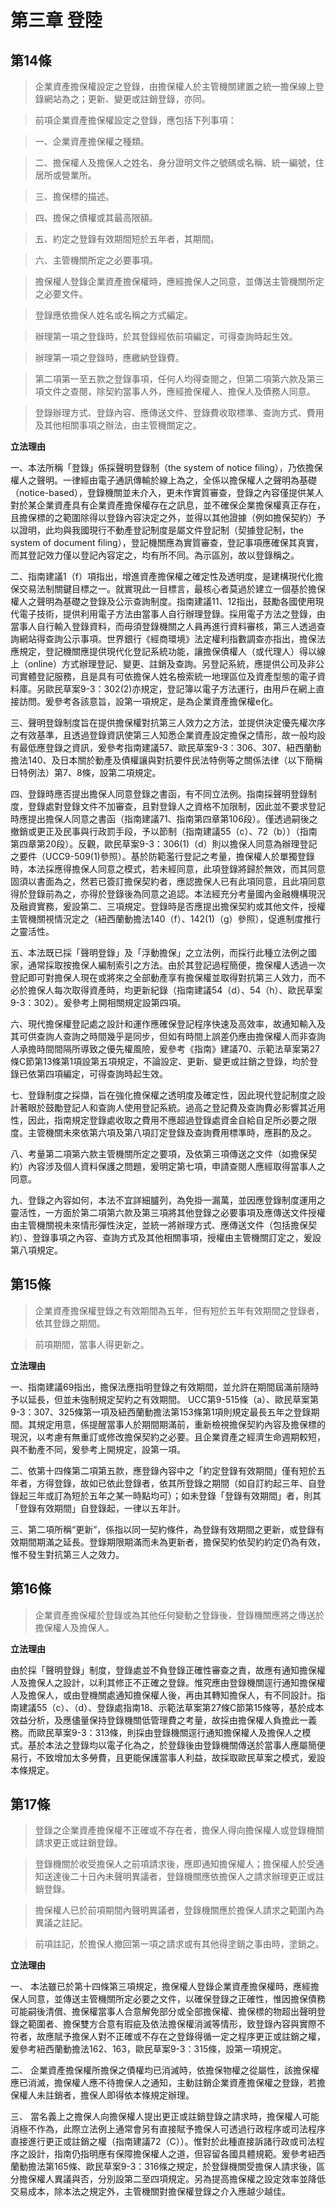 # 第三章 登陸

## 第14條　

> 企業資產擔保權設定之登錄，由擔保權人於主管機關建置之統一擔保線上登錄網站為之；更新、變更或註銷登錄，亦同。

> 前項企業資產擔保權設定之登錄，應包括下列事項：

> 一、企業資產擔保權之種類。

> 二、擔保權人及擔保人之姓名、身分證明文件之號碼或名稱、統一編號，住居所或營業所。

> 三、擔保標的描述。

> 四、擔保之債權或其最高限額。

> 五、約定之登錄有效期間短於五年者，其期間。

> 六、主管機關所定之必要事項。
　　
  
> 擔保權人登錄企業資產擔保權時，應經擔保人之同意，並傳送主管機關所定之必要文件。


> 登錄應依擔保人姓名或名稱之方式編定。


> 辦理第一項之登錄時，於其登錄經依前項編定，可得查詢時起生效。


> 辦理第一項之登錄時，應繳納登錄費。


> 第二項第一至五款之登錄事項，任何人均得查閱之，但第二項第六款及第三項文件之查閱，除契約當事人外，應經擔保權人、擔保人及債務人同意。


> 登錄辦理方式、登錄內容、應傳送文件、登錄費收取標準、查詢方式、費用及其他相關事項之辦法，由主管機關定之。


**立法理由**


一、本法所稱「登錄」係採聲明登錄制（the system of notice filing），乃依擔保權人之聲明。一律經由電子通訊傳輸於線上為之，全係以擔保權人之聲明為基礎（notice-based），登錄機關並未介入，更未作實質審查，登錄之內容僅提供某人對於某企業資產具有企業資產擔保權存在之訊息，並不確保企業擔保權真正存在，且擔保標的之範圍除得以登錄內容決定之外，並得以其他證據（例如擔保契約）予以證明，此均與我國現行不動產登記制度是屬文件登記制（契據登記制，the system of document filing），登記機關應為實質審查，登記事項應確保其真實，而其登記效力僅以登記內容定之，均有所不同。為示區別，故以登錄稱之。

二、指南建議1（f）項指出，增進資產擔保權之確定性及透明度，是建構現代化擔保交易法制關鍵目標之一。就實現此一目標言，最核心者莫過於建立一個基於擔保權人之聲明為基礎之登錄及公示查詢制度。指南建議11、12指出，鼓勵各國使用現代電子技術，提供利用電子方法由當事人自行辦理登錄。採用電子方法之登錄，由當事人自行輸入登錄資料，而毋須登錄機關之人員再進行資料審核，第三人透過查詢網站得查詢公示事項。世界銀行《經商環境》法定權利指數調查亦指出，擔保法應規定，登記機關應提供現代化登記系統功能，讓擔保債權人（或代理人）得以線上（online）方式辦理登記、變更、註銷及查詢。另登記系統，應提供公司及非公司實體登記服務，且是具有可依擔保人姓名檢索統一地理區位及資產型態的電子資料庫。另歐民草案9-3：302(2)亦規定，登記簿以電子方法運行，由用戶在網上直接訪問。爰參考各該意旨，設第一項規定，是為企業資產擔保權e化。

三、聲明登錄制度旨在提供擔保權對抗第三人效力之方法，並提供決定優先權次序之有效基準，且透過登錄資訊使第三人知悉企業資產設定擔保之情形，故一般均設有最低應登錄之資訊，爰參考指南建議57、歐民草案9-3：306、307、紐西蘭動擔法140、及日本關於動產及債權讓與對抗要件民法特例等之關係法律（以下簡稱日特例法）第7、8條，設第二項規定。

四、登錄時應否提出擔保人同意登錄之書函，有不同立法例。指南採聲明登錄制度，登錄處對登錄文件不加審查，且對登錄人之資格不加限制，因此並不要求登記時應提出擔保人同意之書函（指南建議71、指南第四章第106段）。僅透過嗣後之撤銷或更正及民事與行政罰手段，予以節制（指南建議55（c）、72（b））（指南第四章第20段）。反觀，歐民草案9-3：306(1)（d）則以擔保人同意為辦理登記之要件（UCC9-509(1)參照）。基於防範濫行登記之考量，擔保權人於單獨登錄時，本法採應得擔保人同意之模式，若未經同意，此項登錄將歸於無效，而其同意固須以書面為之，然若已簽訂擔保契約者，應認擔保人已有此項同意，且此項同意得於登錄前為之，亦得於登錄後為同意之追認。本法經充分考量國內金融機構現況及融資實務，爰設第二、三項規定。登錄時是否應提出擔保契約或其他文件，授權主管機關視情況定之（紐西蘭動擔法140（f）、142(1)（g）參照），促進制度推行之靈活性。

五、本法既已採「聲明登錄」及「浮動擔保」之立法例，而採行此種立法例之國家，通常採取按擔保人編制索引之方法。由於其登記過程簡便，擔保權人透過一次登記即可對擔保人現在或將來之全部動產享有擔保權並取得對抗第三人效力，而不必於擔保人每次取得資產時，均更新紀錄（指南建議54（d）、54（h）、歐民草案9-3：302）。爰參考上開相關規定設第四項。

六、現代擔保權登記處之設計和運作應確保登記程序快速及高效率，故通知輸入及其可供查詢人查詢之時間幾乎是同步，但如有時間上誤差仍應由擔保權人而非查詢人承擔時間間隔所導致之優先權風險，爰參考《指南》建議70、示範法草案第27條C節第13條第1項設第五項規定，不論設定、更新、變更或註銷之登錄，均於登錄已依第四項編定，可得查詢時起生效。

七、登錄制度之採擷，旨在強化擔保權之透明度及確定性，因此現代登記制度之設計著眼於鼓勵登記人和查詢人使用登記系統。過高之登記費及查詢費必影響其近用性，因此，指南規定登錄處收取之費用不應超過登錄處資金自給自足所必要之限度。主管機關未來依第六項及第八項訂定登錄及查詢費用標準時，應斟酌及之。

八、考量第二項第六款主管機關所定之要項，及依第三項傳送之文件（如擔保契約）內容涉及個人資料保護之問題，爰明定第七項，申請查閱人應經取得當事人之同意。

九、登錄之內容如何，本法不宜詳細臚列，為免掛一漏萬，並因應登錄制度運用之靈活性，一方面於第二項第六款及第三項將其他登錄之必要事項及應傳送文件授權由主管機關視未來情形彈性決定，並統一將辦理方式、應傳送文件（包括擔保契約）、登錄事項之內容、查詢方式及其他相關事項，授權由主管機關訂定之，爰設第八項規定。


## 第15條　

> 企業資產擔保權登錄之有效期間為五年，但有短於五年有效期間之登錄者，依其登錄之期間。
　　

> 前項期間，當事人得更新之。


**立法理由**

一、指南建議69指出，擔保法應指明登錄之有效期間，並允許在期間屆滿前隨時予以延長，但並未強制規定契約之有效期間。 UCC第9-515條（a）、歐民草案第9-3：307、325條第一項及紐西蘭動擔法第153條第1項則規定最長五年之登錄期間。其規定用意，係提醒當事人於期間期滿前，重新檢視擔保契約內容及擔保標的現況，以考慮有無重訂或修改擔保契約之必要。且企業資產之經濟生命週期較短，與不動產不同，爰參考上開規定，設第一項。

二、依第十四條第二項第五款，應登錄內容中之「約定登錄有效期間」僅有短於五年者，方得登錄，故如已依此登錄者，依其所登錄之期間（如自訂約起三年、自登錄起三年或訂為短於五年之某一時點均可）；如未登錄「登錄有效期間」者，則其「登錄有效期間」自登錄起，一律以五年計。

三、第二項所稱“更新”，係指以同一契約條件，為登錄有效期間之更新，或登錄有效期間期滿之延長。登錄期限期滿而未為更新者，擔保契約依契約約定仍為有效，惟不發生對抗第三人之效力。


## 第16條  

> 企業資產擔保權於登錄或為其他任何變動之登錄後，登錄機關應將之傳送於擔保權人及擔保人。


**立法理由**

由於採「聲明登錄」制度，登錄處並不負登錄正確性審查之責，故應有通知擔保權人及擔保人之設計，以利其修正不正確之登錄。惟究應由登錄機關逕行通知擔保權人及擔保人，或由登機關處通知擔保權人後，再由其轉知擔保人，有不同設計。指南建議55（c）、（d）、登錄處指南18、示範法草案第27條C節第15條等，基於成本效益分析，及應儘量保持登錄機關低管理費之考量，故採由擔保權人負擔此一義務。而歐民草案9-3：313條，則採由登錄機關逕行通知擔保權人及擔保人之模式。基於本法之登錄均以電子化為之，於登錄後由登錄機關傳送於當事人應屬簡便易行，不致增加太多勞費，且更能保護當事人利益，故採取歐民草案之模式，爰設本條規定。


## 第17條  

> 登錄之企業資產擔保權不正確或不存在者，擔保人得向擔保權人或登錄機關請求更正或註銷登錄。

> 登錄機關於收受擔保人之前項請求後，應即通知擔保權人；擔保權人於受通知送達後二十日內未聲明異議者，登錄機關應依擔保人之請求辦理更正或註銷登錄。

> 擔保權人已於前項期間內聲明異議者，登錄機關應於擔保人請求之範圍內為異議之註記。

> 前項註記，於擔保人撤回第一項之請求或有其他得塗銷之事由時，塗銷之。

**立法理由**

一、  本法雖已於第十四條第三項規定，擔保權人登錄企業資產擔保權時，應經擔保人同意，並傳送主管機關所定必要之文件，以確保登錄之正確性，惟因擔保債務可能嗣後清償、擔保權當事人合意解免部分或全部擔保權、擔保標的物超出聲明登錄之範圍者、擔保雙方合意有瑕疵及依法擔保權消滅等情形，致登錄內容與實際不符者，故應賦予擔保人對不正確或不存在之登錄得循一定之程序更正或註銷之權，爰參考紐西蘭動擔法162、163，歐民草案9-3：315條，設第一項規定。

二、  企業資產擔保權所擔保之債權均已消滅時，依擔保物權之從屬性，該擔保權應已消滅，擔保權人應不待擔保人之通知，主動註銷企業資產擔保權之登錄，若擔保權人未註銷者，擔保人即得依本條規定辦理。

三、  當名義上之擔保人向擔保權人提出更正或註銷登錄之請求時，擔保權人可能消極不作為，此際立法例上通常會另有直接賦予擔保人可透過行政程序或司法程序直接進行更正或註銷之權（指南建議72（C））。惟對於此種直接訴諸行政或司法程序之設計，指南仍指明應有保障擔保權人之道，但容留各國具體規範。爰參考紐西蘭動擔法第165條、歐民草案9-3：316條之規定，於登錄機關受擔保人請求後，區分擔保權人異議與否，分別設第二至四項規定。另為提高擔保權之設定效率並降低交易成本，除本法之規定外，主管機關對擔保權登錄之介入應越少越佳。


